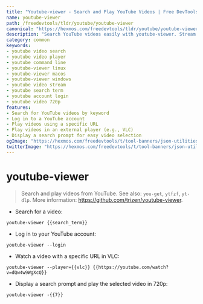 ```yaml
---
title: "Youtube-viewer - Search and Play YouTube Videos | Free DevTools"
name: youtube-viewer
path: /freedevtools/tldr/youtube/youtube-viewer
canonical: "https://hexmos.com/freedevtools/tldr/youtube/youtube-viewer/"
description: "Search YouTube videos easily with youtube-viewer. Stream content, log in to your account, and specify playback quality. Free online tool, no registration required."
category: common
keywords:
- youtube video search
- youtube video player
- youtube command line
- youtube-viewer linux
- youtube-viewer macos
- youtube-viewer windows
- youtube video stream
- youtube search term
- youtube account login
- youtube video 720p
features:
- Search for YouTube videos by keyword
- Log in to a YouTube account
- Play videos using a specific URL
- Play videos in an external player (e.g., VLC)
- Display a search prompt for easy video selection
ogImage: "https://hexmos.com/freedevtools/t/tool-banners/json-utilities-banner.png"
twitterImage: "https://hexmos.com/freedevtools/t/tool-banners/json-utilities-banner.png"
---
```


# youtube-viewer

> Search and play videos from YouTube.
> See also: `you-get`, `ytfzf`, `yt-dlp`.
> More information: <https://github.com/trizen/youtube-viewer>.

- Search for a video:

`youtube-viewer {{search_term}}`

- Log in to your YouTube account:

`youtube-viewer --login`

- Watch a video with a specific URL in VLC:

`youtube-viewer --player={{vlc}} {{https://youtube.com/watch?v=dQw4w9WgXcQ}}`

- Display a search prompt and play the selected video in 720p:

`youtube-viewer -{{7}}`
